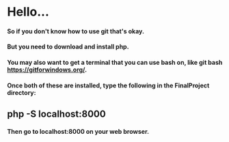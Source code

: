 # Hello...

#### So if you don't know how to use git that's okay.
#### But you need to download and install php.
#### You may also want to get a terminal that you can use bash on, like git bash https://gitforwindows.org/.
#### Once both of these are installed, type the following in the FinalProject directory:
## php -S localhost:8000
#### Then go to localhost:8000 on your web browser.
